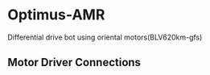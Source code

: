# Optimus-AMR
Differential drive bot using oriental motors(BLV620km-gfs)

## Motor Driver Connections
